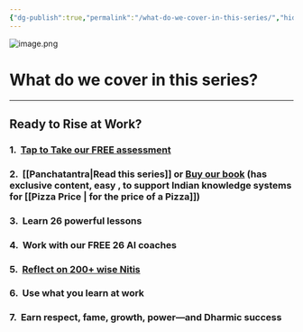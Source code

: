 ```yaml
---
{"dg-publish":true,"permalink":"/what-do-we-cover-in-this-series/","hide":true}
---
```


![image.png](/img/user/image.png)

# What do we cover in this series?

----

## Ready to Rise at Work?

### 1.  [Tap to Take our FREE assessment](https://interactive-ashen.vercel.app/quiz.html)

### 2.  [[Panchatantra\|Read this series]] or [Buy our book](https://www.amazon.in/Panchatantra-code-Become-super-star-ebook/dp/B0FHRPC89C) (has exclusive content, easy , to support Indian knowledge systems for [[Pizza Price \| for the price of a Pizza]]) 

### 3.  Learn 26 powerful lessons

### 4.  Work with our FREE 26 AI coaches

### 5.  [Reflect on 200+ wise Nitis](https://www.canva.com/design/DAGXLchwM0w/09g3WTJEP_I8D7D55hNmPQ/view?utm_content=DAGXLchwM0w&utm_campaign=designshare&utm_medium=link2&utm_source=uniquelinks&utlId=h153e319be7)

###  6.  Use what you learn at work

###  7.  Earn respect, fame, growth, power—and Dharmic success
